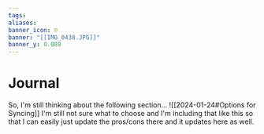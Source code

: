 ```yaml
---
tags: 
aliases: 
banner_icon: ☺️
banner: "[[IMG_0438.JPG]]"
banner_y: 0.088
---
```

# Journal
So, I'm still thinking about the following section...
![[2024-01-24#Options for Syncing]]
I'm still not sure what to choose and I'm including that like this so that I can easily just update the pros/cons there and it updates here as well.

